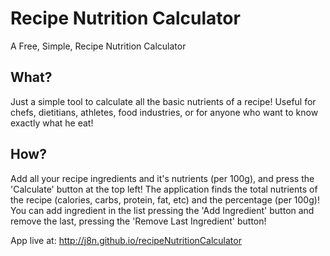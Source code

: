 # Recipe Nutrition Calculator
A Free, Simple, Recipe Nutrition Calculator

## What?
Just a simple tool to calculate all the basic nutrients of a recipe! Useful for chefs, dietitians, athletes, food industries, or for anyone who want to know exactly what he eat!

## How?
Add all your recipe ingredients and it's nutrients (per 100g), and press the 'Calculate' button at the top left! The application finds the total nutrients of the recipe (calories, carbs, protein, fat, etc) and the percentage (per 100g)!
You can add ingredient in the list pressing the 'Add Ingredient' button and remove the last, pressing the 'Remove Last Ingredient' button!

App live at:
http://j8n.github.io/recipeNutritionCalculator
